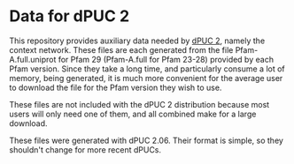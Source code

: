Data for dPUC 2
===

This repository provides auxiliary data needed by [dPUC 2](https://github.com/alexviiia/dpuc2), namely the context network.  These files are each generated from the file Pfam-A.full.uniprot for Pfam 29 (Pfam-A.full for Pfam 23-28) provided by each Pfam version.  Since they take a long time, and particularly consume a lot of memory, being generated, it is much more convenient for the average user to download the file for the Pfam version they wish to use.

These files are not included with the dPUC 2 distribution because most users will only need one of them, and all combined make for a large download.

These files were generated with dPUC 2.06. Their format is simple, so they shouldn't change for more recent dPUCs.

